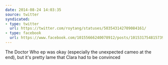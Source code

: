```yaml
---
date: 2014-08-24 14:03:35
source: twitter
syndicated:
- type: twitter
  url: https://twitter.com/roytang/statuses/503543142709084161/
- type: facebook
  url: https://www.facebook.com/10155666240078912/posts/10153175481573912
---
```


The Doctor Who ep was okay (especially the unexpected cameo at the end), but it's pretty lame that Clara had to be convinced